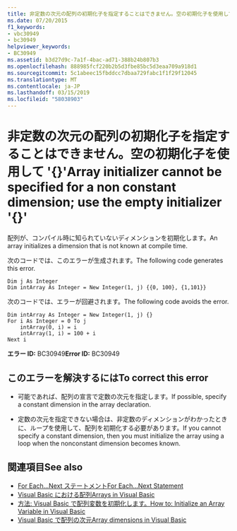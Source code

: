 ```yaml
---
title: 非定数の次元の配列の初期化子を指定することはできません。空の初期化子を使用して '{}'
ms.date: 07/20/2015
f1_keywords:
- vbc30949
- bc30949
helpviewer_keywords:
- BC30949
ms.assetid: b3d27d9c-7a1f-4bac-ad71-388b24b807b3
ms.openlocfilehash: 888985fcf220b2b5d3fbe85bc5d3eaa709a918d1
ms.sourcegitcommit: 5c1abeec15fbddcc7dbaa729fabc1f1f29f12045
ms.translationtype: MT
ms.contentlocale: ja-JP
ms.lasthandoff: 03/15/2019
ms.locfileid: "58038903"
---
```

# <a name="array-initializer-cannot-be-specified-for-a-non-constant-dimension-use-the-empty-initializer-"></a><span data-ttu-id="2f163-102">非定数の次元の配列の初期化子を指定することはできません。空の初期化子を使用して '{}'</span><span class="sxs-lookup"><span data-stu-id="2f163-102">Array initializer cannot be specified for a non constant dimension; use the empty initializer '{}'</span></span>
<span data-ttu-id="2f163-103">配列が、コンパイル時に知られていないディメンションを初期化します。</span><span class="sxs-lookup"><span data-stu-id="2f163-103">An array initializes a dimension that is not known at compile time.</span></span>  
  
 <span data-ttu-id="2f163-104">次のコードでは、このエラーが生成されます。</span><span class="sxs-lookup"><span data-stu-id="2f163-104">The following code generates this error.</span></span>  
  
```  
Dim j As Integer  
Dim intArray As Integer = New Integer(1, j) {{0, 100}, {1,101}}  
```  
  
 <span data-ttu-id="2f163-105">次のコードでは、エラーが回避されます。</span><span class="sxs-lookup"><span data-stu-id="2f163-105">The following code avoids the error.</span></span>  
  
```  
Dim intArray As Integer = New Integer(1, j) {}  
For i As Integer = 0 To j  
    intArray(0, i) = i  
    intArray(1, i) = 100 + i  
Next i  
```  
  
 <span data-ttu-id="2f163-106">**エラー ID:** BC30949</span><span class="sxs-lookup"><span data-stu-id="2f163-106">**Error ID:** BC30949</span></span>  
  
## <a name="to-correct-this-error"></a><span data-ttu-id="2f163-107">このエラーを解決するには</span><span class="sxs-lookup"><span data-stu-id="2f163-107">To correct this error</span></span>  
  
-   <span data-ttu-id="2f163-108">可能であれば、配列の宣言で定数の次元を指定します。</span><span class="sxs-lookup"><span data-stu-id="2f163-108">If possible, specify a constant dimension in the array declaration.</span></span>  
  
-   <span data-ttu-id="2f163-109">定数の次元を指定できない場合は、非定数のディメンションがわかったときに、ループを使用して、配列を初期化する必要があります。</span><span class="sxs-lookup"><span data-stu-id="2f163-109">If you cannot specify a constant dimension, then you must initialize the array using a loop when the nonconstant dimension becomes known.</span></span>  
  
## <a name="see-also"></a><span data-ttu-id="2f163-110">関連項目</span><span class="sxs-lookup"><span data-stu-id="2f163-110">See also</span></span>

- [<span data-ttu-id="2f163-111">For Each...Next ステートメント</span><span class="sxs-lookup"><span data-stu-id="2f163-111">For Each...Next Statement</span></span>](../../visual-basic/language-reference/statements/for-each-next-statement.md)
- [<span data-ttu-id="2f163-112">Visual Basic における配列</span><span class="sxs-lookup"><span data-stu-id="2f163-112">Arrays in Visual Basic</span></span>](~/docs/visual-basic/programming-guide/language-features/arrays/index.md)
- [<span data-ttu-id="2f163-113">方法: Visual Basic で配列変数を初期化します。</span><span class="sxs-lookup"><span data-stu-id="2f163-113">How to: Initialize an Array Variable in Visual Basic</span></span>](../../visual-basic/programming-guide/language-features/arrays/how-to-initialize-an-array-variable.md)
- [<span data-ttu-id="2f163-114">Visual Basic で配列の次元</span><span class="sxs-lookup"><span data-stu-id="2f163-114">Array dimensions in Visual Basic</span></span>](~/docs/visual-basic/programming-guide/language-features/arrays/array-dimensions.md)
